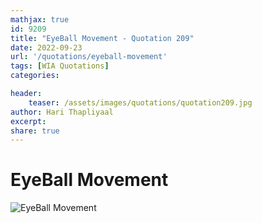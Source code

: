 ```yaml
---
mathjax: true
id: 9209
title: "EyeBall Movement - Quotation 209"
date: 2022-09-23
url: '/quotations/eyeball-movement'
tags: [WIA Quotations] 
categories: 

header:
    teaser: /assets/images/quotations/quotation209.jpg
author: Hari Thapliyaal 
excerpt:
share: true 
---
```


# EyeBall Movement

![EyeBall Movement](/assets/images/quotations/quotation209.jpg)
